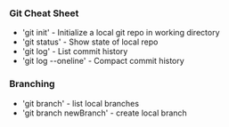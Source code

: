 ### Git Cheat Sheet

* 'git init' - Initialize a local git repo in working directory
* 'git status' - Show state of local repo
* 'git log' - List commit history
* 'git log --oneline' - Compact commit history

### Branching
* 'git branch' - list local branches
* 'git branch newBranch' - create local branch
